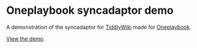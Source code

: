 # Oneplaybook syncadaptor demo

A demonstration of the syncadaptor for [TiddlyWiki](https://) made for [Oneplaybook](https://oneplaybook.app).

[View the demo](https://abesamma.github.io/oneplaybook-syncadaptor-demo/).
